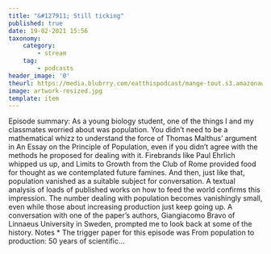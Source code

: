 ```yaml
---
title: "&#127911; Still ticking"
published: true
date: 19-02-2021 15:56
taxonomy:
    category:
        - stream
    tag:
        - podcasts
header_image: '0'
theurl: https://media.blubrry.com/eatthispodcast/mange-tout.s3.amazonaws.com/2021/feed-the-world.mp3
image: artwork-resized.jpg
template: item
--- 
```

Episode summary: As a young biology student, one of the things I and my classmates worried about was population. You didn’t need to be a mathematical whizz to understand the force of Thomas Malthus’ argument in An Essay on the Principle of Population, even if you didn’t agree with the methods he proposed for dealing with it. Firebrands like Paul Ehrlich whipped us up, and Limits to Growth from the Club of Rome provided food for thought as we contemplated future famines. And then, just like that, population vanished as a suitable subject for conversation. A textual analysis of loads of published works on how to feed the world confirms this impression. The number dealing with population becomes vanishingly small, even while those about increasing production just keep going up. A conversation with one of the paper’s authors, Giangiacomo Bravo of Linnaeus University in Sweden, prompted me to look back at some of the history. Notes * The trigger paper for this episode was From population to production: 50 years of scientific…
